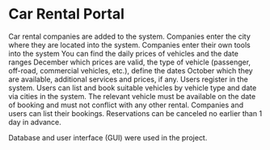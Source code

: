 # Car Rental Portal

Car rental companies are added to the system.
Companies enter the city where they are located into the system.
Companies enter their own tools into the system
You can find the daily prices of vehicles and the date ranges December which prices are valid, the type of vehicle (passenger, off-road, commercial vehicles, etc.), define the dates October which they are available, additional services and prices, if any.
Users register in the system.
Users can list and book suitable vehicles by vehicle type and date via cities in the system.
The relevant vehicle must be available on the date of booking and must not conflict with any other rental.
Companies and users can list their bookings.
Reservations can be canceled no earlier than 1 day in advance.

Database and user interface (GUI) were used in the project.
